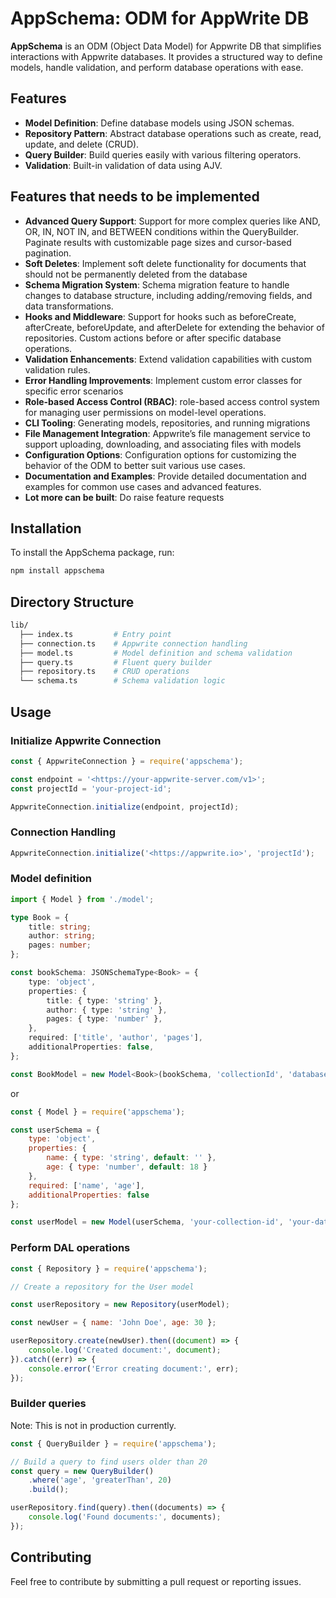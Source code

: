 # AppSchema: ODM for AppWrite DB

**AppSchema** is an ODM (Object Data Model) for Appwrite DB that simplifies interactions with Appwrite databases. It provides a structured way to define models, handle validation, and perform database operations with ease.

## Features

- **Model Definition**: Define database models using JSON schemas.
- **Repository Pattern**: Abstract database operations such as create, read, update, and delete (CRUD).
- **Query Builder**: Build queries easily with various filtering operators.
- **Validation**: Built-in validation of data using AJV.

## Features that needs to be implemented

- **Advanced Query Support**: Support for more complex queries like AND, OR, IN, NOT IN, and BETWEEN conditions within the QueryBuilder. Paginate results with customizable page sizes and cursor-based pagination.
- **Soft Deletes**: Implement soft delete functionality for documents that should not be permanently deleted from the database
- **Schema Migration System**: Schema migration feature to handle changes to database structure, including adding/removing fields, and data transformations.
- **Hooks and Middleware**: Support for hooks such as beforeCreate, afterCreate, beforeUpdate, and afterDelete for extending the behavior of repositories. Custom actions before or after specific database operations.
- **Validation Enhancements**: Extend validation capabilities with custom validation rules.
- **Error Handling Improvements**: Implement custom error classes for specific error scenarios
- **Role-based Access Control (RBAC)**: role-based access control system for managing user permissions on model-level operations.
- **CLI Tooling**: Generating models, repositories, and running migrations
- **File Management Integration**: Appwrite’s file management service to support uploading, downloading, and associating files with models
- **Configuration Options**: Configuration options for customizing the behavior of the ODM to better suit various use cases.
- **Documentation and Examples**: Provide detailed documentation and examples for common use cases and advanced features.
- **Lot more can be built**: Do raise feature requests

## Installation

To install the AppSchema package, run:

```bash
npm install appschema
```

## Directory Structure

```sh
lib/
  ├── index.ts         # Entry point
  ├── connection.ts    # Appwrite connection handling
  ├── model.ts         # Model definition and schema validation
  ├── query.ts         # Fluent query builder
  ├── repository.ts    # CRUD operations
  └── schema.ts        # Schema validation logic
```

## Usage

### Initialize Appwrite Connection

```javascript
const { AppwriteConnection } = require('appschema');

const endpoint = '<https://your-appwrite-server.com/v1>';
const projectId = 'your-project-id';

AppwriteConnection.initialize(endpoint, projectId);
```

### Connection Handling

```javascript
AppwriteConnection.initialize('<https://appwrite.io>', 'projectId');
```

### Model definition

```typescript
import { Model } from './model';

type Book = {
    title: string;
    author: string;
    pages: number;
};

const bookSchema: JSONSchemaType<Book> = {
    type: 'object',
    properties: {
        title: { type: 'string' },
        author: { type: 'string' },
        pages: { type: 'number' },
    },
    required: ['title', 'author', 'pages'],
    additionalProperties: false,
};

const BookModel = new Model<Book>(bookSchema, 'collectionId', 'databaseId');
```

or

```javascript
const { Model } = require('appschema');

const userSchema = {
    type: 'object',
    properties: {
        name: { type: 'string', default: '' },
        age: { type: 'number', default: 18 }
    },
    required: ['name', 'age'],
    additionalProperties: false
};

const userModel = new Model(userSchema, 'your-collection-id', 'your-database-id');
```

### Perform DAL operations

```javascript
const { Repository } = require('appschema');

// Create a repository for the User model

const userRepository = new Repository(userModel);

const newUser = { name: 'John Doe', age: 30 };

userRepository.create(newUser).then((document) => {
    console.log('Created document:', document);
}).catch((err) => {
    console.error('Error creating document:', err);
});

```

### Builder queries

Note: This is not in production currently.

```javascript
const { QueryBuilder } = require('appschema');

// Build a query to find users older than 20
const query = new QueryBuilder()
    .where('age', 'greaterThan', 20)
    .build();

userRepository.find(query).then((documents) => {
    console.log('Found documents:', documents);
});
```

## Contributing

Feel free to contribute by submitting a pull request or reporting issues.
